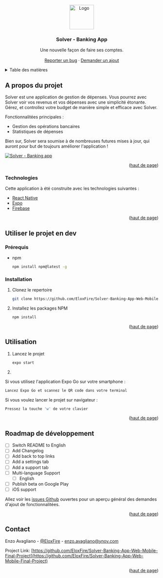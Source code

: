 <div id="top"></div>
<!--
*** Thanks for checking out the Best-README-Template. If you have a suggestion
*** that would make this better, please fork the repo and create a pull request
*** or simply open an issue with the tag "enhancement".
*** Don't forget to give the project a star!
*** Thanks again! Now go create something AMAZING! :D
-->



<!-- PROJECT SHIELDS -->
<!--
*** I'm using markdown "reference style" links for readability.
*** Reference links are enclosed in brackets [ ] instead of parentheses ( ).
*** See the bottom of this document for the declaration of the reference variables
*** for contributors-url, forks-url, etc. This is an optional, concise syntax you may use.
*** https://www.markdownguide.org/basic-syntax/#reference-style-links
-->
<!-- [![Contributors][contributors-shield]][contributors-url]
[![Forks][forks-shield]][forks-url]
[![Stargazers][stars-shield]][stars-url]
[![Issues][issues-shield]][issues-url]
[![MIT License][license-shield]][license-url]
[![LinkedIn][linkedin-shield]][linkedin-url] -->



<!-- PROJECT LOGO -->
<br />
<div align="center">
  <a href="https://github.com/othneildrew/Best-README-Template">
    <img src="https://cdn.discordapp.com/attachments/814250385190420483/922232932976967760/Solver.png" alt="Logo" height="80">
  </a>

  <h3 align="center">Solver - Banking App</h3>

  <p align="center">
    Une nouvelle façon de faire ses comptes.
    <br />
    <!-- <a href="https://github.com/othneildrew/Best-README-Template"><strong>Explore the docs »</strong></a> -->
    <br />
    <!-- <a href="https://github.com/othneildrew/Best-README-Template">Télécharger l'application</a>
    · -->
    <a href="https://github.com/EloxFire/Solver-Banking-App-Web-Mobile-Final-Project/issues">Reporter un bug</a>
    ·
    <a href="https://github.com/EloxFire/Solver-Banking-App-Web-Mobile-Final-Project/issues">Demander un ajout</a>
  </p>
</div>



<!-- TABLE OF CONTENTS -->
<details>
  <summary>Table des matières</summary>
  <ol>
    <li>
      <a href="#about-the-project">A propos du projet</a>
      <ul>
        <li><a href="#built-with">Technologies</a></li>
      </ul>
    </li>
    <li>
      <a href="#getting-started">Utiliser le projet en dev</a>
      <ul>
        <li><a href="#prerequisites">Prérequis</a></li>
        <li><a href="#installation">Installation</a></li>
      </ul>
    </li>
    <li><a href="#usage">Utilisation</a></li>
    <li><a href="#roadmap">Roadmap de développement</a></li>
    <!-- <li><a href="#contributing">Contributing</a></li>
    <li><a href="#license">License</a></li> -->
    <li><a href="#contact">Contact</a></li>
    <!-- <li><a href="#acknowledgments">Acknowledgments</a></li> -->
  </ol>
</details>



<!-- ABOUT THE PROJECT -->
## A propos du projet

Solver est une application de gestion de dépenses. Vous pourrez avec Solver voir vos revenus et vos dépenses avec une simplicité étonante. Gérez, et controllez votre budget de manière simple et efficace avec Solver.

Fonctionnalitées principales :
* Gestion des opérations bancaires
* Statistiques de dépenses

Bien sur, Solver sera soumise à de nombreuses futures mises à jour, qui auront pour but de toujours améliorer l'application !


[![Solver - Banking app][product-screenshot]](https://example.com)

<p align="right">(<a href="#top">haut de page</a>)</p>



### Technologies

Cette application à été construite avec les technologies suivantes :

* [React Native](https://reactnative.dev/)
* [Expo](https://expo.dev/)
* [Firebase](https://firebase.google.com/)

<p align="right">(<a href="#top">haut de page</a>)</p>



<!-- GETTING STARTED -->
## Utiliser le projet en dev

### Prérequis

* npm
  ```sh
  npm install npm@latest -g
  ```

### Installation

1. Clonez le repertoire
   ```sh
   git clone https://github.com/EloxFire/Solver-Banking-App-Web-Mobile-Final-Project.git
   ```
2. Installez les packages NPM
   ```sh
   npm install
   ```

<p align="right">(<a href="#top">haut de page</a>)</p>



<!-- USAGE EXAMPLES -->
## Utilisation

1. Lancez le projet
   ```sh
   expo start
   ```


2.

  Si vous utilisez l'application Expo Go sur votre smartphone :
  ```sh
  Lancez Expo Go et scannez le QR code dans votre terminal
  ```

  Si vous voulez lancer le projet sur navigateur :
   ```sh
   Pressez la touche 'w' de votre clavier
   ```

<p align="right">(<a href="#top">haut de page</a>)</p>



<!-- ROADMAP -->
## Roadmap de développement

- [ ] Switch README to English
- [ ] Add Changelog
- [ ] Add back to top links
- [ ] Add a settings tab
- [ ] Add a support tab
- [ ] Multi-language Support
    - [ ] English
- [ ] Publish beta on Google Play
- [ ] iOS support

Allez voir les [issues Github](https://github.com/othneildrew/Best-README-Template/issues) ouvertes pour un aperçu général des demandes d'ajout de fonctionnalitées.

<p align="right">(<a href="#top">haut de page</a>)</p>


<!--
## Contributing

Contributions are what make the open source community such an amazing place to learn, inspire, and create. Any contributions you make are **greatly appreciated**.

If you have a suggestion that would make this better, please fork the repo and create a pull request. You can also simply open an issue with the tag "enhancement".
Don't forget to give the project a star! Thanks again!

1. Fork the Project
2. Create your Feature Branch (`git checkout -b feature/AmazingFeature`)
3. Commit your Changes (`git commit -m 'Add some AmazingFeature'`)
4. Push to the Branch (`git push origin feature/AmazingFeature`)
5. Open a Pull Request

<p align="right">(<a href="#top">back to top</a>)</p>
 -->


<!-- LICENSE -->
<!-- ## License

Distributed under the MIT License. See `LICENSE.txt` for more information.

<p align="right">(<a href="#top">back to top</a>)</p> -->



<!-- CONTACT -->
## Contact

Enzo Avagliano - [@EloxFire](https://twitter.com/EloxFire) - enzo.avagliano@ynov.com

Project Link: [https://github.com/EloxFire/Solver-Banking-App-Web-Mobile-Final-Project](https://github.com/EloxFire/Solver-Banking-App-Web-Mobile-Final-Project)

<p align="right">(<a href="#top">haut de page</a>)</p>



<!-- ACKNOWLEDGMENTS -->
<!-- ## Acknowledgments

Use this space to list resources you find helpful and would like to give credit to. I've included a few of my favorites to kick things off!

* [Choose an Open Source License](https://choosealicense.com)
* [GitHub Emoji Cheat Sheet](https://www.webpagefx.com/tools/emoji-cheat-sheet)
* [Malven's Flexbox Cheatsheet](https://flexbox.malven.co/)
* [Malven's Grid Cheatsheet](https://grid.malven.co/)
* [Img Shields](https://shields.io)
* [GitHub Pages](https://pages.github.com)
* [Font Awesome](https://fontawesome.com)
* [React Icons](https://react-icons.github.io/react-icons/search)

<p align="right">(<a href="#top">back to top</a>)</p> -->



<!-- MARKDOWN LINKS & IMAGES -->
<!-- https://www.markdownguide.org/basic-syntax/#reference-style-links -->
<!-- [contributors-shield]: https://img.shields.io/badge/CONTRIBUTORS-1-green?style=for-the-badge&logo=appveyor
[contributors-url]: https://github.com/othneildrew/Best-README-Template/graphs/contributors
[forks-shield]: https://img.shields.io/github/forks/othneildrew/Best-README-Template.svg?style=for-the-badge
[forks-url]: https://github.com/othneildrew/Best-README-Template/network/members
[stars-shield]: https://img.shields.io/github/stars/othneildrew/Best-README-Template.svg?style=for-the-badge
[stars-url]: https://github.com/othneildrew/Best-README-Template/stargazers
[issues-shield]: https://img.shields.io/github/issues/othneildrew/Best-README-Template.svg?style=for-the-badge
[issues-url]: https://github.com/othneildrew/Best-README-Template/issues
[license-shield]: https://img.shields.io/github/license/othneildrew/Best-README-Template.svg?style=for-the-badge
[license-url]: https://github.com/othneildrew/Best-README-Template/blob/master/LICENSE.txt
[linkedin-shield]: https://img.shields.io/badge/-LinkedIn-black.svg?style=for-the-badge&logo=linkedin&colorB=555
[linkedin-url]: https://linkedin.com/in/othneildrew -->
[product-screenshot]: https://cdn.discordapp.com/attachments/814250385190420483/922237438666108939/HOMEPAGE.png
